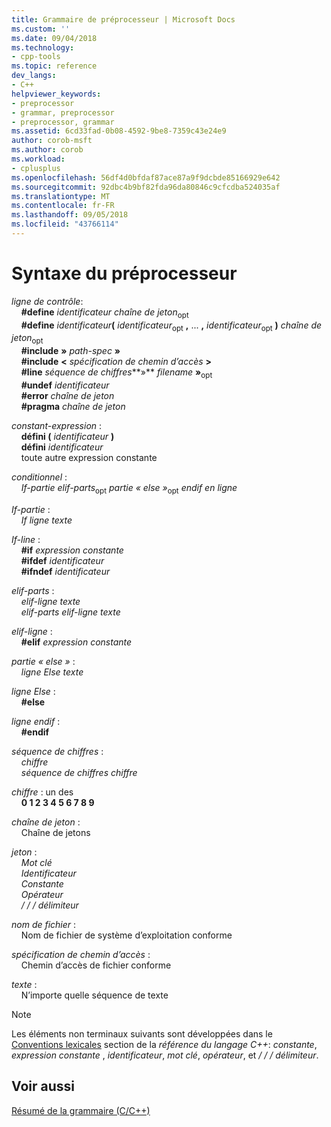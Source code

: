 ```yaml
---
title: Grammaire de préprocesseur | Microsoft Docs
ms.custom: ''
ms.date: 09/04/2018
ms.technology:
- cpp-tools
ms.topic: reference
dev_langs:
- C++
helpviewer_keywords:
- preprocessor
- grammar, preprocessor
- preprocessor, grammar
ms.assetid: 6cd33fad-0b08-4592-9be8-7359c43e24e9
author: corob-msft
ms.author: corob
ms.workload:
- cplusplus
ms.openlocfilehash: 56df4d0bfdaf87ace87a9f9dcbde85166929e642
ms.sourcegitcommit: 92dbc4b9bf82fda96da80846c9cfcdba524035af
ms.translationtype: MT
ms.contentlocale: fr-FR
ms.lasthandoff: 09/05/2018
ms.locfileid: "43766114"
---
```

# <a name="preprocessor-grammar"></a>Syntaxe du préprocesseur

*ligne de contrôle*:<br/>
&nbsp;&nbsp;&nbsp;&nbsp;**#define** *identificateur* *chaîne de jeton*<sub>opt</sub><br/>
&nbsp;&nbsp;&nbsp;&nbsp;**#define** <em>identificateur</em>**(** *identificateur*<sub>opt</sub> **,** ... **,** *identificateur*<sub>opt</sub> **)** *chaîne de jeton*<sub>opt</sub><br/>
&nbsp;&nbsp;&nbsp;&nbsp;**#include** **»** *path-spec* **»**<br/>
&nbsp;&nbsp;&nbsp;&nbsp;**#include** **\<** *spécification de chemin d’accès* **>**<br/>
&nbsp;&nbsp;&nbsp;&nbsp;**#line** *séquence de chiffres***»** *filename* **»**<sub>opt  </sub><br/>
&nbsp;&nbsp;&nbsp;&nbsp;**#undef** *identificateur*<br/>
&nbsp;&nbsp;&nbsp;&nbsp;**#error** *chaîne de jeton*<br/>
&nbsp;&nbsp;&nbsp;&nbsp;**#pragma** *chaîne de jeton*

*constant-expression* :<br/>
&nbsp;&nbsp;&nbsp;&nbsp;**défini (** *identificateur* **)**<br/>
&nbsp;&nbsp;&nbsp;&nbsp;**défini** *identificateur*<br/>
&nbsp;&nbsp;&nbsp;&nbsp;toute autre expression constante

*conditionnel* :<br/>
&nbsp;&nbsp;&nbsp;&nbsp;*If-partie* *elif-parts*<sub>opt</sub> *partie « else »*<sub>opt</sub> *endif en ligne*

*If-partie* :<br/>
&nbsp;&nbsp;&nbsp;&nbsp;*If ligne* *texte*

*If-line* :<br/>
&nbsp;&nbsp;&nbsp;&nbsp;**#if** *expression constante*<br/>
&nbsp;&nbsp;&nbsp;&nbsp;**#ifdef** *identificateur*<br/>
&nbsp;&nbsp;&nbsp;&nbsp;**#ifndef** *identificateur*

*elif-parts* :<br/>
&nbsp;&nbsp;&nbsp;&nbsp;*elif-ligne* *texte*<br/>
&nbsp;&nbsp;&nbsp;&nbsp;*elif-parts* *elif-ligne* *texte*

*elif-ligne* :<br/>
&nbsp;&nbsp;&nbsp;&nbsp;**#elif** *expression constante*

*partie « else »* :<br/>
&nbsp;&nbsp;&nbsp;&nbsp;*ligne Else* *texte*

*ligne Else* :<br/>
&nbsp;&nbsp;&nbsp;&nbsp;**#else**

*ligne endif* :<br/>
&nbsp;&nbsp;&nbsp;&nbsp;**#endif**

*séquence de chiffres* :<br/>
&nbsp;&nbsp;&nbsp;&nbsp;*chiffre*<br/>
&nbsp;&nbsp;&nbsp;&nbsp;*séquence de chiffres* *chiffre*

*chiffre* : un des<br/>
&nbsp;&nbsp;&nbsp;&nbsp;**0 1 2 3 4 5 6 7 8 9**

*chaîne de jeton* :<br/>
&nbsp;&nbsp;&nbsp;&nbsp;Chaîne de jetons

*jeton* :<br/>
&nbsp;&nbsp;&nbsp;&nbsp;*Mot clé*<br/>
&nbsp;&nbsp;&nbsp;&nbsp;*Identificateur*<br/>
&nbsp;&nbsp;&nbsp;&nbsp;*Constante*<br/>
&nbsp;&nbsp;&nbsp;&nbsp;*Opérateur*<br/>
&nbsp;&nbsp;&nbsp;&nbsp;*/ / / délimiteur*

*nom de fichier* :<br/>
&nbsp;&nbsp;&nbsp;&nbsp;Nom de fichier de système d’exploitation conforme

*spécification de chemin d’accès* :<br/>
&nbsp;&nbsp;&nbsp;&nbsp;Chemin d’accès de fichier conforme

*texte* :<br/>
&nbsp;&nbsp;&nbsp;&nbsp;N’importe quelle séquence de texte

> [!NOTE]
> Les éléments non terminaux suivants sont développées dans le [Conventions lexicales](../cpp/lexical-conventions.md) section de la *référence du langage C++*: *constante*, *expression constante* , *identificateur*, *mot clé*, *opérateur*, et */ / / délimiteur*.

## <a name="see-also"></a>Voir aussi

[Résumé de la grammaire (C/C++)](../preprocessor/grammar-summary-c-cpp.md)